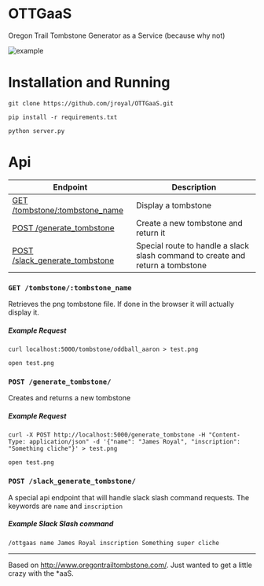 # OTTGaaS

Oregon Trail Tombstone Generator as a Service (because why not)

![example](created_tombstones/oddball_aaron.png)

# Installation and Running

```
git clone https://github.com/jroyal/OTTGaaS.git

pip install -r requirements.txt

python server.py
```

# Api

| Endpoint | Description |
| ---- | --------------- |
| [GET /tombstone/:tombstone_name](#get-tombstonetombstone_name) | Display a tombstone |
| [POST /generate_tombstone](#post-generate_tombstone) | Create a new tombstone and return it |
| [POST /slack_generate_tombstone](#post-slack_generate_tombstone) | Special route to handle a slack slash command to create and return a tombstone |

### `GET /tombstone/:tombstone_name`

Retrieves the png tombstone file. If done in the browser it will actually display it.

##### Example Request

```
curl localhost:5000/tombstone/oddball_aaron > test.png

open test.png
```

### `POST /generate_tombstone/`

Creates and returns a new tombstone

##### Example Request

```
curl -X POST http://localhost:5000/generate_tombstone -H "Content-Type: application/json" -d '{"name": "James Royal", "inscription": "Something cliche"}' > test.png

open test.png
```

### `POST /slack_generate_tombstone/`

A special api endpoint that will handle slack slash command requests. The keywords are `name` and `inscription`

##### Example Slack Slash command

```
/ottgaas name James Royal inscription Something super cliche
```

---

Based on http://www.oregontrailtombstone.com/. Just wanted to get a little crazy with the *aaS.
